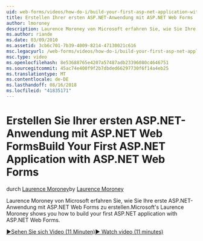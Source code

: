 ```yaml
---
uid: web-forms/videos/how-do-i/build-your-first-asp-net-application-with-asp-net-web-forms
title: Erstellen Ihrer ersten ASP.NET-Anwendung mit ASP.NET Web Forms | Microsoft-Dokumentation
author: lmoroney
description: Laurence Moroney von Microsoft erfahren Sie, wie Sie Ihre erste ASP.NET-Anwendung mit ASP.NET Web Forms zu erstellen.
ms.author: riande
ms.date: 03/09/2010
ms.assetid: 3cb6c701-7b39-4009-8214-47130021c616
msc.legacyurl: /web-forms/videos/how-do-i/build-your-first-asp-net-application-with-asp-net-web-forms
msc.type: video
ms.openlocfilehash: 8e53688765e4207a57487adb23396080c4646751
ms.sourcegitcommit: 45ac74e400f9f2b7dbded66297730f6f14a4eb25
ms.translationtype: MT
ms.contentlocale: de-DE
ms.lasthandoff: 08/16/2018
ms.locfileid: "41835171"
---
```

<a name="build-your-first-aspnet-application-with-aspnet-web-forms"></a><span data-ttu-id="fb043-103">Erstellen Sie Ihrer ersten ASP.NET-Anwendung mit ASP.NET Web Forms</span><span class="sxs-lookup"><span data-stu-id="fb043-103">Build Your First ASP.NET Application with ASP.NET Web Forms</span></span>
====================
<span data-ttu-id="fb043-104">durch [Laurence Moroney](https://github.com/lmoroney)</span><span class="sxs-lookup"><span data-stu-id="fb043-104">by [Laurence Moroney](https://github.com/lmoroney)</span></span>

<span data-ttu-id="fb043-105">Laurence Moroney von Microsoft erfahren Sie, wie Sie Ihre erste ASP.NET-Anwendung mit ASP.NET Web Forms zu erstellen.</span><span class="sxs-lookup"><span data-stu-id="fb043-105">Microsoft's Laurence Moroney shows you how to build your first ASP.NET application with ASP.NET Web Forms.</span></span>

[<span data-ttu-id="fb043-106">&#9654;Sehen Sie sich Video (11 Minuten)</span><span class="sxs-lookup"><span data-stu-id="fb043-106">&#9654; Watch video (11 minutes)</span></span>](https://channel9.msdn.com/Blogs/ASP-NET-Site-Videos/build-your-first-asp-net-application-with-asp-net-web-forms)
